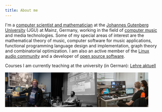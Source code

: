 ```yaml
---
title: About me
---
```


I'm a [computer scientist and mathematician][1] at the [Johannes Gutenberg University][0] (JGU) at Mainz, Germany, working in the field of [computer music][2] and media technologies. Some of my special areas of interest are the mathematical theory of music, computer software for music applications, functional programming language design and implementation, graph theory and combinatorial optimization. I am also an active member of the [Linux audio community][3] and a developer of [open source software](README.md).

Courses I am currently teaching at the university (in German): [Lehre aktuell](http://www.musikinformatik.uni-mainz.de/lehreakt.php)

[0]: https://www.uni-mainz.de/eng/index.php
[1]: http://www.musikinformatik.uni-mainz.de/e_ag.php
[2]: https://en.wikipedia.org/wiki/Computer_music
[3]: https://linuxaudio.org/

<div style="width: 100%; margin: 0px auto;">
<img src="museum-lac2012.jpg" width="30%"/><img src="ag-lac2005-frank-2.png" width="30%"/><img src="IFC18-students.jpg" width="33.5%"/>
</div>
